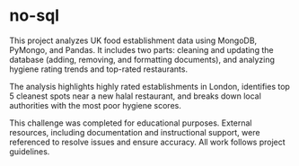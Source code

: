 # no-sql

This project analyzes UK food establishment data using MongoDB, PyMongo, and Pandas. It includes two parts: cleaning and updating the database (adding, removing, and formatting documents), and analyzing hygiene rating trends and top-rated restaurants.

The analysis highlights highly rated establishments in London, identifies top 5 cleanest spots near a new halal restaurant, and breaks down local authorities with the most poor hygiene scores.

This challenge was completed for educational purposes. External resources, including documentation and instructional support, were referenced to resolve issues and ensure accuracy. All work follows project guidelines.
